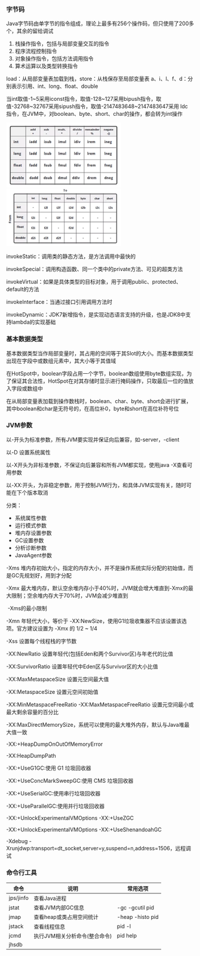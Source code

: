 ### 字节码

Java字节码由单字节的指令组成，理论上最多有256个操作码，但只使用了200多个，其余的留给调试

1. 栈操作指令，包括与局部变量交互的指令
2. 程序流程控制指令
3. 对象操作指令，包括方法调用指令
4. 算术运算以及类型转换指令

load：从局部变量表加载到栈，store：从栈保存至局部变量表    a、i、l、f、d：分别表示引用、int、long、float、double

当int取值-1~5采用iconst指令，取值-128~127采用bipush指令，取值-32768~32767采用sipush指令，取值-2147483648~2147483647采用 ldc 指令，在JVM中，对boolean、byte、short、char的操作，都会转为int操作

<img src="../image/image-20201227153913006.png" alt="image-20201227153913006" style="zoom:30%;" />

<img src="../image/image-20201227153931652.png" alt="image-20201227153931652" style="zoom:30%;" />



invokeStatic：调用类的静态方法，是方法调用中最快的

invokeSpecial：调用构造函数、同一个类中的private方法、可见的超类方法

invokeVirtual：如果是具体类型的目标对象，用于调用public、protected、default的方法

invokeInterface：当通过接口引用调用方法时

invokeDynamic：JDK7新增指令，是实现动态语言支持的升级，也是JDK8中支持lambda的实现基础

### 基本数据类型

基本数据类型当作局部变量时，其占用的空间等于其Slot的大小。而基本数据类型出现在字段中或数组元素中，其大小等于其值域

在HotSpot中，boolean字段占用一个字节，boolean数组使用byte数组实现，为了保证其合法性，HotSpot在对其存储时显示进行掩码操作，只取最后一位的值放入字段或数组中

在从局部变量表加载到操作数栈时，boolean、char、byte、short会进行扩展，其中boolean和char是无符号的，在高位补0，byte和short在高位补符号位

### JVM参数

以-开头为标准参数，所有JVM要实现并保证向后兼容，如-server，-client

以-D 设置系统属性

以-X开头为非标准参数，不保证向后兼容和所有JVM都实现，使用java -X查看可用参数

以-XX:开头，为非稳定参数，用于控制JVM行为，和具体JVM实现有关，随时可能在下个版本取消

分类：

* 系统属性参数
* 运行模式参数
* 堆内存设置参数
* GC设置参数
* 分析诊断参数
* JavaAgent参数

-Xms  堆内存初始大小，指定的内存大小，并不是操作系统实际分配的初始值，而是GC先规划好，用到才分配

-Xmx  最大堆内存，默认空余堆内存小于40%时，JVM就会增大堆直到-Xmx的最大限制；空余堆内存大于70%时，JVM会减少堆直到

​	 	  -Xms的最小限制

-Xmn  年轻代大小，等价于 -XX:NewSize，使用G1垃圾收集器不应该设置该选项。官方建议设置为 -Xmx 的 1/2 ~ 1/4

-Xss    设置每个线程栈的字节数

-XX:NewRatio  设置年轻代(包括Eden和两个Survivor区)与年老代的比值

-XX:SurvivorRatio  设置年轻代中Eden区与Survivor区的大小比值

-XX:MaxMetaspaceSize  设置元空间最大值

-XX:MetaspaceSize  设置元空间初始值

-XX:MinMetaspaceFreeRatio  -XX:MaxMetaspaceFreeRatio 设置元空间最小或最大剩余容量的百分比

-XX:MaxDirectMemorySize，系统可以使用的最大堆外内存，默认与Java堆最大值一致

-XX:+HeapDumpOnOutOfMemoryError

-XX:HeapDumpPath

-XX:+UseG1GC:使用 G1 垃圾回收器 

-XX:+UseConcMarkSweepGC:使用 CMS 垃圾回收器 

-XX:+UseSerialGC:使用串行垃圾回收器 

-XX:+UseParallelGC:使用并行垃圾回收器

-XX:+UnlockExperimentalVMOptions -XX:+UseZGC

-XX:+UnlockExperimentalVMOptions -XX:+UseShenandoahGC

-Xdebug -Xrunjdwp:transport=dt_socket,server=y,suspend=n,address=1506，远程调试

### 命令行工具

| 命令      | 说明                          | 常用选项                |
| --------- | ----------------------------- | ----------------------- |
| jps/jinfo | 查看Java进程                  |                         |
| jstat     | 查看JVM内部GC信息             | -gc   -gcutil       pid |
| jmap      | 查看heap或类占用空间统计      | -heap   -histo   pid    |
| jstack    | 查看线程信息                  | pid -l                  |
| jcmd      | 执行JVM相关分析命令(整合命令) | pid help                |
| jhsdb     |                               |                         |

